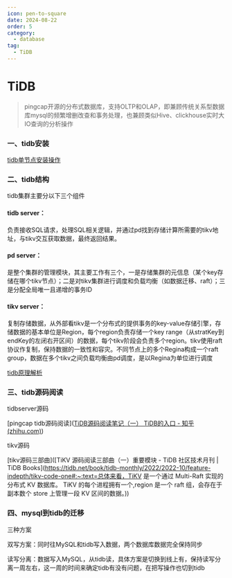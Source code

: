 ```yaml
---
icon: pen-to-square
date: 2024-08-22
order: 5
category:
  - database
tag:
  - TiDB
---
```

# TiDB

> pingcap开源的分布式数据库，支持OLTP和OLAP，即兼顾传统关系型数据库mysql的频繁增删改查和事务处理，也兼顾类似Hive、clickhouse实时大IO查询的分析操作

### 一、tidb安装

[tidb单节点安装操作](https://dev-tang.com/post/2018/03/tidb-install-and-use.html)

### 二、tidb结构

tidb集群主要分以下三个组件

#### tidb server：

负责接收SQL请求，处理SQL相关逻辑，并通过pd找到存储计算所需要的tikv地址，与tikv交互获取数据，最终返回结果。

#### pd server：

是整个集群的管理模块，其主要工作有三个，一是存储集群的元信息（某个key存储在哪个tikv节点）；二是对tikv集群进行调度和负载均衡（如数据迁移、raft）；三是分配全局唯一且递增的事务ID

#### tikv server：

复制存储数据，从外部看tikv是一个分布式的提供事务的key-value存储引擎，存储数据的基本单位是Region，每个region负责存储一个key range（从stratKey到endKey的左闭右开区间）的数据，每个tikv阶段会负责多个region。tikv使用raft协议作复制，保持数据的一致性和容灾。不同节点上的多个Regina构成一个raft group，数据在多个tikv之间负载均衡由pd调度，是以Regina为单位进行调度

[tidb原理解析](https://blog.csdn.net/lianshaohua/article/details/105029321#:~:text=TiDB%20%E7%9A%84%20%E5%8E%9F%E7%90%86%20%E4%B8%8E%E5%AE%9E%E7%8E%B0%20TiDB%20%E6%9E%B6%E6%9E%84%E6%98%AF%20SQL%20%E5%B1%82%E5%92%8C,MySQL%20%E7%9A%84%E5%85%B3%E7%B3%BB%E3%80%82%20%E6%9C%89%E4%BA%86%20TiKV%EF%BC%8C%20TiDB%20%E5%B1%82%E5%8F%AA%E9%9C%80%E8%A6%81%E5%AE%9E%E7%8E%B0%20SQL%20%E5%B1%82%EF%BC%8C)

### 三、tidb源码阅读

tidbserver源码

[pingcap tidb源码阅读]([TiDB源码阅读笔记（一） TiDB的入口 - 知乎 (zhihu.com)](https://zhuanlan.zhihu.com/p/163607256))

tikv源码

[tikv源码三部曲]([TiKV 源码阅读三部曲（一）重要模块 - TiDB 社区技术月刊 | TiDB Books](https://tidb.net/book/tidb-monthly/2022/2022-10/feature-indepth/tikv-code-one#:~:text=总体来看，TiKV 是一个通过 Multi-Raft 实现的分布式 KV 数据库。 TiKV 的每个进程拥有一个,region 是一个 raft 组，会存在于副本数个 store 上管理一段 KV 区间的数据。))



### 四、mysql到tidb的迁移

三种方案

双写方案：同时往MySQL和tidb写入数据，两个数据库数据完全保持同步



读写分离：数据写入MySQL，从tidb读，具体方案是切换到线上有，保持读写分离一周左右，这一周的时间来确定tidb有没有问题，在把写操作也切到tidb

